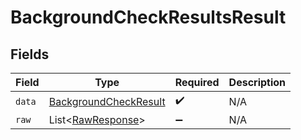 # BackgroundCheckResultsResult


## Fields

| Field                                                                     | Type                                                                      | Required                                                                  | Description                                                               |
| ------------------------------------------------------------------------- | ------------------------------------------------------------------------- | ------------------------------------------------------------------------- | ------------------------------------------------------------------------- |
| `data`                                                                    | [BackgroundCheckResult](../../models/components/BackgroundCheckResult.md) | :heavy_check_mark:                                                        | N/A                                                                       |
| `raw`                                                                     | List\<[RawResponse](../../models/components/RawResponse.md)>              | :heavy_minus_sign:                                                        | N/A                                                                       |